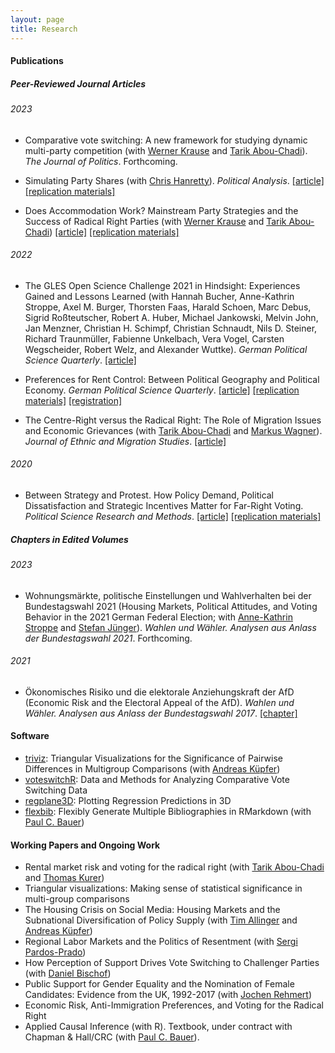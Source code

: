```yaml
---
layout: page
title: Research
---
```


#### Publications

##### Peer-Reviewed Journal Articles

###### 2023

* Comparative vote switching: A new framework for studying dynamic multi-party competition (with [Werner Krause](https://www.wzb.eu/en/persons/werner-krause) and [Tarik Abou-Chadi](https://www.tarikabouchadi.net/)). *The Journal of Politics*. Forthcoming.

* Simulating Party Shares (with [Chris Hanretty](http://chrishanretty.co.uk/)). *Political Analysis*. [[article]](https://www.cambridge.org/core/journals/political-analysis/article/simulating-party-shares/C391F0D44529EE6E73F904F2D1E1050F) [[replication materials]](https://dataverse.harvard.edu/dataset.xhtml?persistentId=doi:10.7910/DVN/3WILXI)

* Does Accommodation Work? Mainstream Party Strategies and the Success of Radical Right Parties (with [Werner Krause](https://www.wzb.eu/en/persons/werner-krause) and [Tarik Abou-Chadi](https://www.tarikabouchadi.net/)) [[article]](https://www.cambridge.org/core/journals/political-science-research-and-methods/article/does-accommodation-work-mainstream-party-strategies-and-the-success-of-radical-right-parties/5C3476FCD26B188C7399ADD920D71770) [[replication materials]](https://dataverse.harvard.edu/dataset.xhtml?persistentId=doi:10.7910/DVN/GBWB8I)

###### 2022

* The GLES Open Science Challenge 2021 in Hindsight: Experiences Gained and Lessons Learned (with Hannah Bucher, Anne-Kathrin Stroppe, Axel M. Burger, Thorsten Faas, Harald Schoen, Marc Debus, Sigrid Roßteutscher, Robert A. Huber, Michael Jankowski, Melvin John, Jan Menzner, Christian H. Schimpf, Christian Schnaudt, Nils D. Steiner, Richard Traunmüller, Fabienne Unkelbach, Vera Vogel, Carsten Wegscheider, Robert Welz, and Alexander Wuttke). *German Political Science Quarterly*. [[article]]([https://link.springer.com/article/10.1007/s11615-022-00404-8](https://link.springer.com/article/10.1007/s11615-022-00437-z)) 

* Preferences for Rent Control: Between Political Geography and Political Economy. *German Political Science Quarterly*. [[article]](https://link.springer.com/article/10.1007/s11615-022-00404-8) [[replication materials]](https://osf.io/yxfp5/?view_only=9a88319188c94bcd9314ca466b11f3de) [[registration]](https://osf.io/gwz4f)

* The Centre-Right versus the Radical Right: The Role of Migration Issues and Economic Grievances (with [Tarik Abou-Chadi](https://www.tarikabouchadi.net/) and [Markus Wagner](https://www.wagnermarkus.net/)). *Journal of Ethnic and Migration Studies*. [[article]](https://www.tandfonline.com/doi/full/10.1080/1369183X.2020.1853903)

###### 2020

* Between Strategy and Protest. How Policy Demand, Political
Dissatisfaction and Strategic Incentives Matter for Far-Right Voting. *Political Science Research and Methods*. [[article]](https://www.cambridge.org/core/journals/political-science-research-and-methods/article/between-strategy-and-protest-how-policy-demand-political-dissatisfaction-and-strategic-incentives-matter-for-farright-voting/41E82D615A1BF10D1E85724E7142C2BA) [[replication materials]](https://dataverse.harvard.edu/dataset.xhtml?persistentId=doi:10.7910/DVN/V5AOXD)

##### Chapters in Edited Volumes

###### 2023

* Wohnungsmärkte, politische Einstellungen und Wahlverhalten bei der Bundestagswahl 2021 (Housing Markets, Political Attitudes, and Voting Behavior in the 2021 German Federal Election; with [Anne-Kathrin Stroppe](https://www.gesis.org/institut/mitarbeitendenverzeichnis/person/Anne-Kathrin.Stroppe) and [Stefan Jünger](https://stefanjuenger.github.io/)). *Wahlen und Wähler. Analysen aus Anlass der Bundestagswahl 2021*. Forthcoming.


###### 2021

* Ökonomisches Risiko und die elektorale Anziehungskraft der AfD (Economic Risk and the Electoral Appeal of the AfD). *Wahlen und Wähler. Analysen aus Anlass der Bundestagswahl 2017*. [[chapter]](https://link.springer.com/chapter/10.1007/978-3-658-33582-3_15)

#### Software

* [triviz](https://github.com/denis-cohen/triviz): Triangular Visualizations for the Significance of Pairwise Differences in Multigroup Comparisons (with [Andreas Küpfer](https://andreaskuepfer.github.io/))
* [voteswitchR](https://github.com/denis-cohen/voteswitchR): Data and Methods for Analyzing Comparative Vote Switching Data
* [regplane3D](https://github.com/denis-cohen/regplane3D): Plotting Regression Predictions in 3D
* [flexbib](https://github.com/paulcbauer/flex_bib): Flexibly Generate Multiple Bibliographies in RMarkdown (with [Paul C. Bauer](https://sites.google.com/view/paulcbauer))


#### Working Papers and Ongoing Work

* Rental market risk and voting for the radical right (with [Tarik Abou-Chadi](https://www.tarikabouchadi.net/) and [Thomas Kurer](https://thomaskurer.net/))
* Triangular visualizations: Making sense of statistical significance in multi-group comparisons
* The Housing Crisis on Social Media: Housing Markets and the Subnational Diversification of Policy Supply (with [Tim Allinger](https://twitter.com/tim_allinger?lang=en) and [Andreas Küpfer](https://andreaskuepfer.github.io/))
* Regional Labor Markets and the Politics of Resentment (with [Sergi Pardos-Prado](https://sergipardos.wixsite.com/sergipardos))
* How Perception of Support Drives Vote Switching to Challenger Parties (with [Daniel Bischof](https://danbischof.com/))
* Public Support for Gender Equality and the Nomination of Female Candidates: Evidence from the UK, 1992-2017 (with [Jochen Rehmert](https://sites.google.com/view/jochenrehmert))
* Economic Risk, Anti-Immigration Preferences, and Voting for the Radical Right
* Applied Causal Inference (with R). Textbook, under contract with Chapman & Hall/CRC (with [Paul C. Bauer](https://sites.google.com/view/paulcbauer)).
